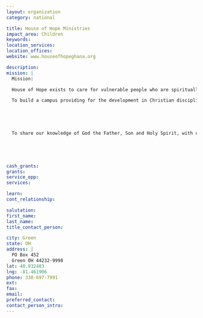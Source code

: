 ```yaml
---
layout: organization
category: national

title: House of Hope Ministries
impact_area: Children
keywords: 
location_services: 
location_offices: 
website: www.houseofhopeghana.org

description: 
mission: |
  Mission:

  House of Hope exists to care for vulnerable people who are spiritually, physically, and economically poor, enabling them to positively impact their world. Vision:

  To build a campus providing for the development in Christian disciplines, educational and career training, and creating a haven for vulnerable women and children.

  

  

  To share our knowledge of God the Father, Son and Holy Spirit, with occupants of our "Houses" and the community.

  

  

cash_grants: 
grants: 
service_opp: 
services: 

learn: 
cont_relationship: 

salutation: 
first_name: 
last_name: 
title_contact_person: 

city: Green
state: OH
address: |
  PO Box 452  
  Green OH 44232-9998
lat: 40.932483
lng: -81.461906
phone: 330-697-7991
ext: 
fax: 
email: 
preferred_contact: 
contact_person_intro: 
---
```

